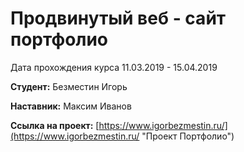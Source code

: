 # Продвинутый веб - сайт портфолио
Дата прохождения курса 11.03.2019 - 15.04.2019

**Студент:** Безместин Игорь

**Наставник:** Максим Иванов
 
**Ссылка на проект:** [https://www.igorbezmestin.ru/](https://www.igorbezmestin.ru/ "Проект Портфолио")

